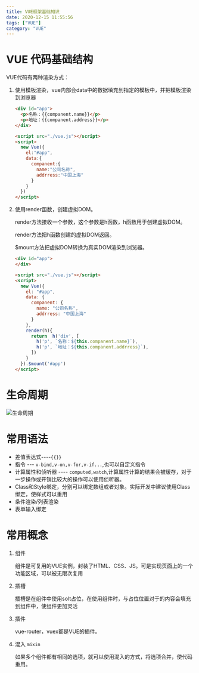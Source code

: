 ```yaml
---
title: VUE框架基础知识
date: 2020-12-15 11:55:56
tags: ["VUE"]
category: "VUE"
---
```


# VUE 代码基础结构

VUE代码有两种渲染方式：

1. 使用模板渲染，vue内部会data中的数据填充到指定的模板中，并把模板渲染到浏览器

   ```html
   <div id="app">
     <p>名称：{{companent.name}}</p>
     <p>地址：{{companent.address}}</p>
   </div>
   
   <script src="./vue.js"></script>
   <script>
     new Vue({
       el:"#app",
       data:{
         companent:{
           name:"公司名称",
           addrress:"中国上海"
         }
       }
     })
   </script>
   ```

2. 使用render函数，创建虚拟DOM。

   render方法接收一个参数，这个参数是h函数，h函数用于创建虚拟DOM。

   render方法把h函数创建的虚拟DOM返回。

   $mount方法把虚拟DOM转换为真实DOM渲染到浏览器。

   ```html
   <div id="app">
   </div>
   
   <script src="./vue.js"></script>
   <script>
     new Vue({
       el: "#app",
       data: {
         companent: {
           name: "公司名称",
           addrress: "中国上海"
         }
       },
       render(h){
         return  h('div', [
           h('p', `名称：${this.companent.name}`),
           h('p', `地址：${this.companent.addrress}`),
         ])
       }
     }).$mount('#app')
   </script>
   ```

# 生命周期

![生命周期](./vue-lifecycle.jpeg)

# 常用语法

* 差值表达式----`{{}}`
* 指令 --- `v-bind,v-on,v-for,v-if...`,也可以自定义指令
* 计算属性和侦听器  ----  `computed,watch`,计算属性计算的结果会被缓存，对于一步操作或开销比较大的操作可以使用侦听器。
* Class和Style绑定，分别可以绑定数组或者对象。实际开发中建议使用Class绑定，使样式可以重用
* 条件渲染/列表渲染
* 表单输入绑定

# 常用概念

1. 组件

   组件是可复用的VUE实例，封装了HTML、CSS、JS。可是实现页面上的一个功能区域，可以被无限次复用

2. 插槽

   插槽是在组件中使用solt占位，在使用组件时，与占位位置对于的内容会填充到组件中，使组件更加灵活

3. 插件

   vue-router，vuex都是VUE的插件。

4. 混入 `mixin`

   如果多个组件都有相同的选项，就可以使用混入的方式，将选项合并，使代码重用。



